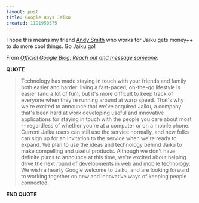 ```yaml
---
layout: post
title: Google Buys Jaiku
created: 1191950575
---
```

<p>I hope this means my friend <a href="http://term.ie/blog/">Andy Smith</a> who works for Jaiku gets money++ to do more cool things. Go Jaiku go!</p>From <a href="http://googleblog.blogspot.com/2007/10/reach-out-and-message-someone.html"><cite>Official Google Blog: Reach out and message someone</cite></a>:

<p><b>QUOTE</b></p>
<blockquote cite="http://googleblog.blogspot.com/2007/10/reach-out-and-message-someone.html">
  Technology has made staying in touch with your friends and family both easier and harder: living a fast-paced, on-the-go lifestyle is easier (and a lot of fun), but it's more difficult to keep track of everyone when they're running around at warp speed. That's why we're excited to announce that we've acquired Jaiku, a company that's been hard at work developing useful and innovative applications for staying in touch with the people you care about most -- regardless of whether you're at a computer or on a mobile phone. Current Jaiku users can still use the service normally, and new folks can sign up for an invitation to the service when we're ready to expand. We plan to use the ideas and technology behind Jaiku to make compelling and useful products. Although we don't have definite plans to announce at this time, we're excited about helping drive the next round of developments in web and mobile technology. We wish a hearty Google welcome to Jaiku, and are looking forward to working together on new and innovative ways of keeping people connected.
</blockquote>
<p><b>END QUOTE</b></p>
